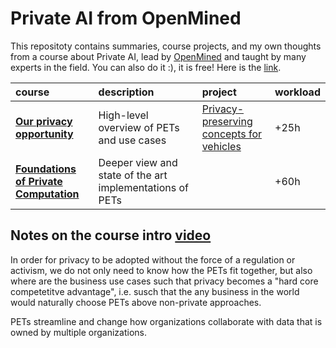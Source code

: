 # Private AI from OpenMined

This repositoty contains summaries, course projects, and my own thoughts from a course about Private AI, lead by [OpenMined](https://www.openmined.org/) and taught by many experts in the field. 
You can also do it :), it is free! Here is the [link](https://courses.openmined.org/).

| course | description | project | workload |
|:-------|:-------|:-------|:-------|
|[**Our privacy opportunity**](https://github.com/gonzalo-munillag/Private_AI_OpenMined/tree/main/Our_Privacy_Opportunity)| High-level overview of PETs and use cases | [Privacy-preserving concepts for vehicles](https://github.com/gonzalo-munillag/Private_AI_OpenMined/blob/main/Our_Privacy_Opportunity/Project_Privacy_Product_Specification.md) | +25h |
|[**Foundations of Private Computation**](https://github.com/gonzalo-munillag/Private_AI_OpenMined/tree/main/Foundations_of_Private_Computation)| Deeper view and state of the art implementations of PETs | | +60h |



## Notes on the course intro [video](https://www.youtube.com/watch?v=ZdfpXIyY9iY&feature=youtu.be)

In order for privacy to be adopted without the force of a regulation or activism, we do not only need to know how the PETs fit together, but also where are the business use cases such that privacy becomes a "hard core competetitve advantage", i.e. susch that the any business in the world would naturally choose PETs above non-private approaches.

PETs streamline and change how organizations collaborate with data that is owned by multiple organizations. 
